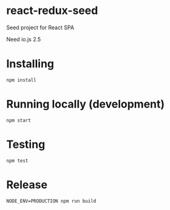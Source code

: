 # react-redux-seed
Seed project for React SPA

Need io.js 2.5

# Installing

`npm install`

# Running locally (development)

`npm start`

# Testing

`npm test`

# Release

`NODE_ENV=PRODUCTION npm run build`
